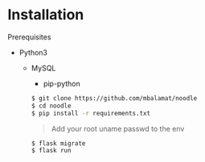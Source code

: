 # Installation

Prerequisites

  - Python3
    - MySQL
      - pip-python

      ```sh
      $ git clone https://github.com/mbalamat/noodle
      $ cd noodle
      $ pip install -r requirements.txt
      ```

      > Add your root uname passwd to the env
      ```sh
      $ flask migrate
      $ flask run
      ```

